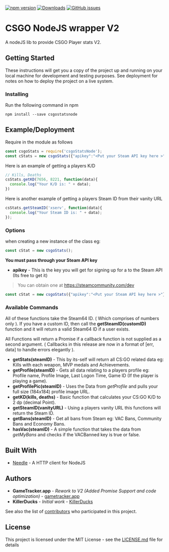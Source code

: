 [![npm version](https://badge.fury.io/js/csgostatsnode.svg)](https://badge.fury.io/js/csgostatsnode)
[![Downloads][downloads-image]][npm-url]
[![GitHub issues](https://img.shields.io/github/issues/GameTrackerApp/csgoStats.svg)](https://github.com/GameTrackerApp/csgoStats/issues)

# CSGO NodeJS wrapper V2

A nodeJS lib to provide CSGO Player stats V2.

## Getting Started

These instructions will get you a copy of the project up and running on your local machine for development and testing purposes. See deployment for notes on how to deploy the project on a live system.

### Installing

Run the following command in npm

```
npm install --save csgostatsnode
```

## Example/Deployment

Require in the module as follows

```js
const csgoStats = require('csgoStatsNode');
const cStats = new csgoStats({"apikey":"<Put your Steam API key here >"});
```

Here is an example of getting a players K/D

```js
// Kills, Deaths
csStats.getKD(7656, 8221, function(data){
  console.log("Your K/D is: " + data);
})
```

Here is another example of getting a players Steam ID from their vanity URL

```js
csStats.getSteamID('xserv', function(data){
  console.log("Your Steam ID is: " + data);
});
```

### Options

when creating a new instance of the class eg:

```js
const cStat = new csgoStats();
```

**You must pass through your Steam API key**

* **apikey** - This is the key you will get for signing up for a to the Steam API (Its free to get it)

>You can obtain one at https://steamcommunity.com/dev

```js
const cStat = new csgoStats({"apikey":"<Put your Steam API key here >"});
```

### Available Commands

All of these functions take the Steam64 ID. ( Which comprises of numbers only ). If you have a custom ID, then call the **getSteamID(customID)** function and it will return a valid Steam64 ID if a user exists.

All Functions will return a Promise if a callback function is not supplied as a second argument. ( Callbacks in this release are now in a format of [err, data] to handle errors elegantly ).


* **getStats(steamID)** - This by its-self will return all CS:GO related data eg: Kills with each weapon, MVP medals and Achievements.
* **getProfile(steamID)** - Gets all data relating to a players profile eg: Profile name, Profile Image, Last Logon Time, Game ID (If the player is
                   playing a game).
* **getProfilePic(steamID)** - Uses the Data from *getProfile* and pulls your full size (184x184) profile image URL.
* **getKD(kills, deaths)** - Basic function that calculates your CS:GO K/D to 2 dp (decimal Point).
* **getSteamID(vanityURL)** - Using a players vanity URL this functions will return the Steam ID.
* **getBans(steamID)** - Get all bans from Steam eg: VAC Bans, Community Bans and Economy Bans.
* **hasVac(steamID)** - A simple function that takes the data from *getMyBans* and checks if the VACBanned key is true or false.

## Built With

* [Needle](https://www.npmjs.com/package/needle) - A HTTP client for NodeJS

## Authors

* **GameTracker.app** - *Rework to V2 (Added Promise Support and code optimization)* - [gametracker.app](https://gametracker.app?ref=github)
* **KillerDucks** - *Initial work* - [KillerDucks](https://github.com/KillerDucks)

See also the list of [contributors](https://github.com/KillerDucks/csgoStats/contributors) who participated in this project.

## License

This project is licensed under the MIT License - see the [LICENSE.md](LICENSE.md) file for details


[npm-url]: https://npmjs.org/package/csgostatsnode
[downloads-image]: http://img.shields.io/npm/dm/csgostatsnode.svg

